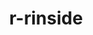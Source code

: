 ---
title: "r-rinside"
layout: cache
categories: [package, develop]
meta: {"versions": ["0.2.18"], "compilers": ["gcc@=11.4.0"], "oss": ["ubuntu22.04"], "platforms": ["linux"], "targets": ["x86_64_v3"], "stacks": ["hep", "root"], "num_specs": 4, "num_specs_by_stack": {"root": 4, "hep": 4}}
spec_details: [{"hash": "jgevj4r7zegkizeizgjm2hx65lhfvpu6", "compiler": "gcc@=11.4.0", "versions": ["0.2.18"], "os": "ubuntu22.04", "platform": "linux", "target": "x86_64_v3", "variants": ["build_system=generic"], "stacks": ["root", "hep"], "size": "-", "tarball": "https://binaries.spack.io/develop/build_cache/linux-ubuntu22.04-x86_64_v3/gcc-11.4.0/r-rinside-0.2.18/linux-ubuntu22.04-x86_64_v3-gcc-11.4.0-r-rinside-0.2.18-jgevj4r7zegkizeizgjm2hx65lhfvpu6.spack"}, {"hash": "y5z5b6sveotpdpzwmmkmql54k324jedn", "compiler": "gcc@=11.4.0", "versions": ["0.2.18"], "os": "ubuntu22.04", "platform": "linux", "target": "x86_64_v3", "variants": ["build_system=generic"], "stacks": ["root", "hep"], "size": "-", "tarball": "https://binaries.spack.io/develop/build_cache/linux-ubuntu22.04-x86_64_v3/gcc-11.4.0/r-rinside-0.2.18/linux-ubuntu22.04-x86_64_v3-gcc-11.4.0-r-rinside-0.2.18-y5z5b6sveotpdpzwmmkmql54k324jedn.spack"}, {"hash": "frzuiut3qbbsrv7gry2gkdnv5hgwjsmm", "compiler": "gcc@=11.4.0", "versions": ["0.2.18"], "os": "ubuntu22.04", "platform": "linux", "target": "x86_64_v3", "variants": ["build_system=generic"], "stacks": ["root", "hep"], "size": "-", "tarball": "https://binaries.spack.io/develop/build_cache/linux-ubuntu22.04-x86_64_v3/gcc-11.4.0/r-rinside-0.2.18/linux-ubuntu22.04-x86_64_v3-gcc-11.4.0-r-rinside-0.2.18-frzuiut3qbbsrv7gry2gkdnv5hgwjsmm.spack"}, {"hash": "d6sucwr2q3cupo3bthkobex7kef2qjtm", "compiler": "gcc@=11.4.0", "versions": ["0.2.18"], "os": "ubuntu22.04", "platform": "linux", "target": "x86_64_v3", "variants": ["build_system=generic"], "stacks": ["root", "hep"], "size": "-", "tarball": "https://binaries.spack.io/develop/build_cache/linux-ubuntu22.04-x86_64_v3/gcc-11.4.0/r-rinside-0.2.18/linux-ubuntu22.04-x86_64_v3-gcc-11.4.0-r-rinside-0.2.18-d6sucwr2q3cupo3bthkobex7kef2qjtm.spack"}]
---